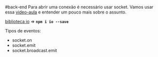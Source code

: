 #back-end
Para abrir uma conexão é necessário usar socket.
Vamos usar essa [video-aula](https://www.youtube.com/watch?v=-jXfKDYJJvo) e entender um pouco mais sobre o assunto.

[biblioteca io](https://www.npmjs.com/package/socket.io) =>
**`npm i io --save`**


Tipos de eventos:
- socket.on
- socket.emit
- socket.broadcast.emit 